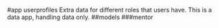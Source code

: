 #app userprofiles
Extra data for different roles that users have. 
This is a data app, handling data only.
##models
###mentor


 
 
 

